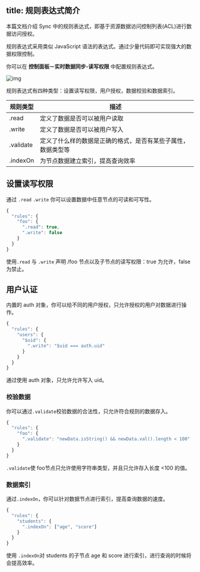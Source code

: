 
title: 规则表达式简介
---

本篇文档介绍 Sync 中的规则表达式，即基于资源数据访问控制列表(ACL)进行数据访问授权。

规则表达式采用类似 JavaScript 语法的表达式。通过少量代码即可实现强大的数据权限控制。

你可以在 **控制面板－实时数据同步-读写权限** 中配置规则表达式。

![img](/images/rule-overview.png)

规则表达式有四种类型：设置读写权限，用户授权，数据校验和数据索引。

| 规则类型      | 描述                             |
| --------- | ------------------------------ |
| .read     | 定义了数据是否可以被用户读取                 |
| .write    | 定义了数据是否可以被用户写入                 |
| .validate | 定义了什么样的数据是正确的格式，是否有某些子属性，数据类型等 |
| .indexOn  | 为节点数据建立索引，提高查询效率               |


## 设置读写权限

通过 `.read` `.write` 你可以设置数据中任意节点的可读和可写性。

```javascript
{
  "rules": {
    "foo": {
      ".read": true,
      ".write": false
    }
  }
}
```

使用`.read` 与 `.write` 声明 /foo 节点以及子节点的读写权限：true 为允许，false 为禁止。

## 用户认证

内置的 auth 对象，你可以给不同的用户授权，只允许授权的用户对数据进行操作。

```javascript
{
  "rules": {
    "users": {
      "$uid": {
        ".write": "$uid === auth.uid"
      }
    }
  }
}
```

通过使用 auth 对象，只允许允许写入 uid。



### 校验数据

你可以通过`.validate`校验数据的合法性，只允许符合规则的数据存入。

```javascript
{
  "rules": {
    "foo": {
      ".validate": "newData.isString() && newData.val().length < 100"
    }
  }
}
```

`.validate`使 foo节点只允许使用字符串类型，并且只允许存入长度 <100 的值。



### 数据索引

通过`.indexOn`，你可以针对数据节点进行索引，提高查询数据的速度。

```javascript
{
  "rules": {
    "students": {
      ".indexOn": ["age", "score"]
    }
  }
}
```

使用 `.indexOn`对 students 的子节点 age 和 score 进行索引，进行查询的时候将会提高效率。